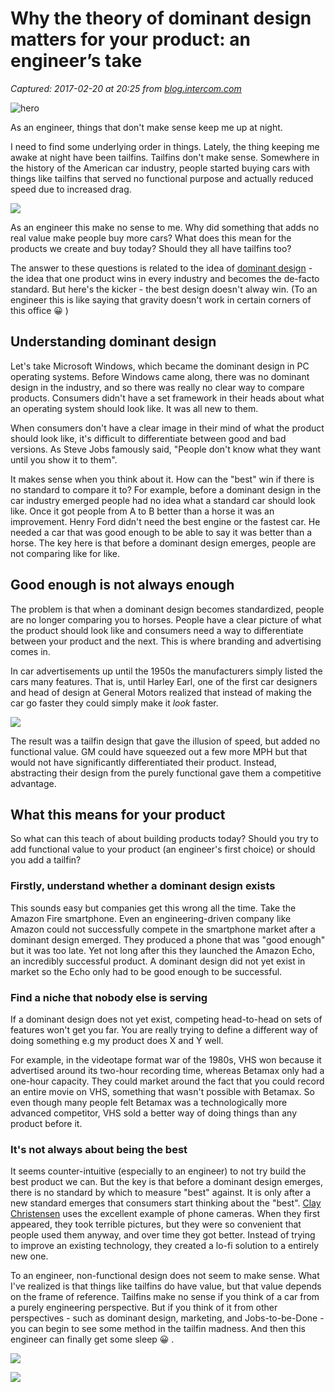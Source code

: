 # Why the theory of dominant design matters for your product: an engineer’s take

_Captured: 2017-02-20 at 20:25 from [blog.intercom.com](https://blog.intercom.com/dominant-design-engineering/)_

![hero](https://blog.intercomassets.com/wp-content/uploads/2017/02/20161337/TailFin_Final_logo.jpg)

As an engineer, things that don't make sense keep me up at night.

I need to find some underlying order in things. Lately, the thing keeping me awake at night have been tailfins. Tailfins don't make sense. Somewhere in the history of the American car industry, people started buying cars with things like tailfins that served no functional purpose and actually reduced speed due to increased drag.

![](https://blog.intercomassets.com/wp-content/uploads/2017/02/20105915/1960-Cadillac-Eldorado.jpg)

As an engineer this make no sense to me. Why did something that adds no real value make people buy more cars? What does this mean for the products we create and buy today? Should they all have tailfins too?

The answer to these questions is related to the idea of [dominant design](https://en.wikipedia.org/wiki/Dominant_design) - the idea that one product wins in every industry and becomes the de-facto standard. But here's the kicker - the best design doesn't alway win. (To an engineer this is like saying that gravity doesn't work in certain corners of this office 😀 )

## Understanding dominant design

Let's take Microsoft Windows, which became the dominant design in PC operating systems. Before Windows came along, there was no dominant design in the industry, and so there was really no clear way to compare products. Consumers didn't have a set framework in their heads about what an operating system should look like. It was all new to them.

When consumers don't have a clear image in their mind of what the product should look like, it's difficult to differentiate between good and bad versions. As Steve Jobs famously said, "People don't know what they want until you show it to them".

It makes sense when you think about it. How can the "best" win if there is no standard to compare it to? For example, before a dominant design in the car industry emerged people had no idea what a standard car should look like. Once it got people from A to B better than a horse it was an improvement. Henry Ford didn't need the best engine or the fastest car. He needed a car that was good enough to be able to say it was better than a horse. The key here is that before a dominant design emerges, people are not comparing like for like.

## Good enough is not always enough

The problem is that when a dominant design becomes standardized, people are no longer comparing you to horses. People have a clear picture of what the product should look like and consumers need a way to differentiate between your product and the next. This is where branding and advertising comes in.

In car advertisements up until the 1950s the manufacturers simply listed the cars many features. That is, until Harley Earl, one of the first car designers and head of design at General Motors realized that instead of making the car go faster they could simply make it _look_ faster.

![](https://blog.intercomassets.com/wp-content/uploads/2017/02/20105918/q12-0413ae-1.jpg)

The result was a tailfin design that gave the illusion of speed, but added no functional value. GM could have squeezed out a few more MPH but that would not have significantly differentiated their product. Instead, abstracting their design from the purely functional gave them a competitive advantage.

## What this means for your product

So what can this teach of about building products today? Should you try to add functional value to your product (an engineer's first choice) or should you add a tailfin?

### Firstly, understand whether a dominant design exists

This sounds easy but companies get this wrong all the time. Take the Amazon Fire smartphone. Even an engineering-driven company like Amazon could not successfully compete in the smartphone market after a dominant design emerged. They produced a phone that was "good enough" but it was too late. Yet not long after this they launched the Amazon Echo, an incredibly successful product. A dominant design did not yet exist in market so the Echo only had to be good enough to be successful.

### Find a niche that nobody else is serving

If a dominant design does not yet exist, competing head-to-head on sets of features won't get you far. You are really trying to define a different way of doing something e.g my product does X and Y well.

For example, in the videotape format war of the 1980s, VHS won because it advertised around its two-hour recording time, whereas Betamax only had a one-hour capacity. They could market around the fact that you could record an entire movie on VHS, something that wasn't possible with Betamax. So even though many people felt Betamax was a technologically more advanced competitor, VHS sold a better way of doing things than any product before it.

### It's not always about being the best

It seems counter-intuitive (especially to an engineer) to not try build the best product we can. But the key is that before a dominant design emerges, there is no standard by which to measure "best" against. It is only after a new standard emerges that consumers start thinking about the "best". [Clay Christensen](https://www.amazon.com/Innovators-Dilemma-Revolutionary-Change-Business/dp/0062060244) uses the excellent example of phone cameras. When they first appeared, they took terrible pictures, but they were so convenient that people used them anyway, and over time they got better. Instead of trying to improve an existing technology, they created a lo-fi solution to a entirely new one.

To an engineer, non-functional design does not seem to make sense. What I've realized is that things like tailfins do have value, but that value depends on the frame of reference. Tailfins make no sense if you think of a car from a purely engineering perspective. But if you think of it from other perspectives - such as dominant design, marketing, and Jobs-to-be-Done - you can begin to see some method in the tailfin madness. And then this engineer can finally get some sleep 😀 .

![](https://blog.intercomassets.com/wp-content/uploads/2017/02/14153800/Metrics_optimized_Kondrich-700x332.gif)

![](https://blog.intercomassets.com/wp-content/uploads/2017/02/02175414/Harris_related-700x331.jpg)
